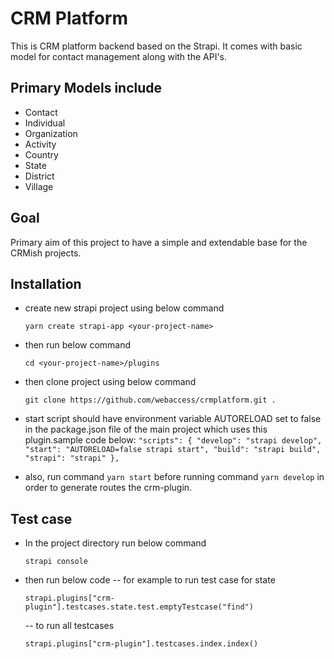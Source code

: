 # CRM Platform

This is CRM platform backend based on the Strapi. It comes with basic model for contact management along with the API's.

## Primary Models include

- Contact
- Individual
- Organization
- Activity
- Country
- State
- District
- Village

## Goal

Primary aim of this project to have a simple and extendable base for the CRMish projects.

## Installation

- create new strapi project using below command

  `yarn create strapi-app <your-project-name>`

- then run below command

  `cd <your-project-name>/plugins`

- then clone project using below command

  `git clone https://github.com/webaccess/crmplatform.git .`

- start script should have environment variable AUTORELOAD set to false in the package.json file of the main project which uses this plugin.sample code below:
  `"scripts": { "develop": "strapi develop", "start": "AUTORELOAD=false strapi start", "build": "strapi build", "strapi": "strapi" },`
- also, run command
  `yarn start`
  before running command
  `yarn develop`
  in order to generate routes the crm-plugin.

## Test case

- In the project directory run below command

  `strapi console`

- then run below code
  -- for example to run test case for state

  `strapi.plugins["crm-plugin"].testcases.state.test.emptyTestcase("find")`

  -- to run all testcases

  `strapi.plugins["crm-plugin"].testcases.index.index()`
